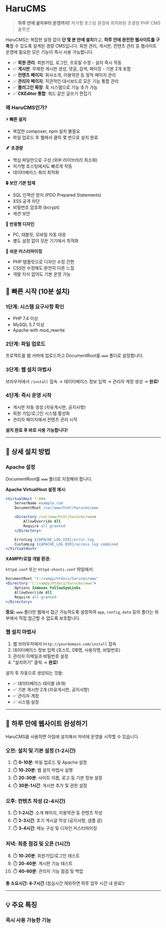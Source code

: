 # HaruCMS

> **하루 만에 설치부터 운영까지!**
> 저가형 호스팅 환경에 최적화된 초경량 PHP CMS 솔루션

HaruCMS는 복잡한 설정 없이 **단 몇 분 만에 설치**하고, **하루 안에 완전한 웹사이트를 구축**할 수 있도록 설계된 경량 CMS입니다. 회원 관리, 게시판, 컨텐츠 관리 등 웹사이트 운영에 필요한 모든 기능이 즉시 사용 가능합니다.

- ✅ **회원 관리**: 회원가입, 로그인, 프로필 수정 - 설치 즉시 작동
- ✅ **게시판**: 무제한 게시판 생성, 댓글, 검색, 페이징 - 기본 2개 포함
- ✅ **컨텐츠 페이지**: 회사소개, 이용약관 등 정적 페이지 관리
- ✅ **관리자 페이지**: 직관적인 대시보드로 모든 기능 통합 관리
- ✅ **플러그인 확장**: 훅 시스템으로 기능 추가 가능
- ✅ **CKEditor 통합**: 워드 같은 글쓰기 편집기

### 왜 HaruCMS인가?

**⚡ 빠른 설치**
- 복잡한 composer, npm 설치 불필요
- 파일 업로드 후 웹에서 클릭 몇 번으로 설치 완료

**🪶 초경량**
- 핵심 파일만으로 구성 (외부 라이브러리 최소화)
- 저가형 호스팅에서도 빠르게 작동
- 데이터베이스 쿼리 최적화

**🔒 보안 기본 탑재**
- SQL 인젝션 방지 (PDO Prepared Statements)
- XSS 공격 차단
- 비밀번호 암호화 (bcrypt)
- 세션 보안

**📱 반응형 디자인**
- PC, 태블릿, 모바일 자동 대응
- 별도 설정 없이 모든 기기에서 최적화

**🎨 쉬운 커스터마이징**
- PHP 템플릿으로 디자인 수정 간편
- CSS만 수정해도 완전히 다른 느낌
- 개발 지식 없어도 기본 운영 가능

## 🚀 빠른 시작 (10분 설치)

### 1단계: 시스템 요구사항 확인
- PHP 7.4 이상
- MySQL 5.7 이상
- Apache with mod_rewrite

### 2단계: 파일 업로드
프로젝트를 웹 서버에 업로드하고 DocumentRoot를 `www` 폴더로 설정합니다.

### 3단계: 웹 설치 마법사
브라우저에서 `/install` 접속 → 데이터베이스 정보 입력 → 관리자 계정 생성 → **완료!**

### 4단계: 즉시 운영 시작
- 게시판 자동 생성 (자유게시판, 공지사항)
- 회원 가입/로그인 시스템 활성화
- 관리자 페이지에서 컨텐츠 관리 시작

**설치 완료 후 바로 사용 가능합니다!**

---

## 📖 상세 설치 방법

### Apache 설정

DocumentRoot를 `www` 폴더로 지정해야 합니다.

**Apache VirtualHost 설정 예시:**

```apache
<VirtualHost *:80>
    ServerName example.com
    DocumentRoot /var/www/html/harucms/www

    <Directory /var/www/html/harucms/www>
        AllowOverride All
        Require all granted
    </Directory>

    ErrorLog ${APACHE_LOG_DIR}/error.log
    CustomLog ${APACHE_LOG_DIR}/access.log combined
</VirtualHost>
```

**XAMPP/로컬 개발 환경:**

`httpd.conf` 또는 `httpd-vhosts.conf` 파일에서:

```apache
DocumentRoot "C:/xampp/htdocs/harucms/www"
<Directory "C:/xampp/htdocs/harucms/www">
    Options Indexes FollowSymLinks
    AllowOverride All
    Require all granted
</Directory>
```

**중요:** `www` 폴더만 웹에서 접근 가능하도록 설정하여 `app`, `config`, `data` 등의 폴더는 외부에서 직접 접근할 수 없도록 보호합니다.

### 웹 설치 마법사

1. 웹 브라우저에서 `http://yourdomain.com/install` 접속
2. 데이터베이스 정보 입력 (호스트, DB명, 사용자명, 비밀번호)
3. 관리자 이메일과 비밀번호 설정
4. "설치하기" 클릭 → **완료!**

설치 후 자동으로 생성되는 것들:
- ✅ 데이터베이스 테이블 (8개)
- ✅ 기본 게시판 2개 (자유게시판, 공지사항)
- ✅ 관리자 계정
- ✅ 시스템 설정

---

## 🎯 하루 만에 웹사이트 완성하기

HaruCMS를 사용하면 아침에 설치해서 저녁에 운영을 시작할 수 있습니다.

### 오전: 설치 및 기본 설정 (1-2시간)
1. ⏱️ **0-10분**: 파일 업로드 및 Apache 설정
2. ⏱️ **10-20분**: 웹 설치 마법사 실행
3. ⏱️ **20-30분**: 사이트 이름, 로고 등 기본 정보 설정
4. ⏱️ **30분-1시간**: 게시판 추가 및 권한 설정

### 오후: 컨텐츠 작성 (2-4시간)
5. ⏱️ **1-2시간**: 소개 페이지, 이용약관 등 컨텐츠 작성
6. ⏱️ **2-3시간**: 초기 게시글 작성 (공지사항, 샘플 글)
7. ⏱️ **3-4시간**: 메뉴 구성 및 디자인 커스터마이징

### 저녁: 최종 점검 및 오픈 (1시간)
8. ⏱️ **10-20분**: 회원가입/로그인 테스트
9. ⏱️ **20-40분**: 게시판 기능 테스트
10. ⏱️ **40-60분**: 관리자 기능 점검 및 백업

**총 소요시간: 4-7시간** (점심시간 제외하면 하루 업무 시간 내 완료!)

---

## 💡 주요 특징

### 즉시 사용 가능한 기능
